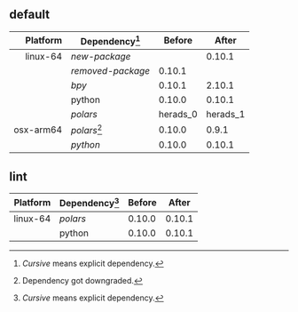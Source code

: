 ## default

| Platform | Dependency[^1] | Before | After |
| -: | - | - | - |
| linux-64 | *new-package* |  | 0.10.1 |
|| *removed-package* | 0.10.1 |  |
|| *bpy* | 0.10.1 | 2.10.1 |
|| python | 0.10.0 | 0.10.1 |
|| *polars* | herads_0 | herads_1 |
| osx-arm64 | *polars*[^2] | 0.10.0 | 0.9.1 |
|| *python* | 0.10.0 | 0.10.1 |

## lint

| Platform | Dependency[^1] | Before | After |
| -: | - | - | - |
| linux-64 | *polars* | 0.10.0 | 0.10.1 |
|| python | 0.10.0 | 0.10.1 |

[^1]: *Cursive* means explicit dependency.
[^2]: Dependency got downgraded.
